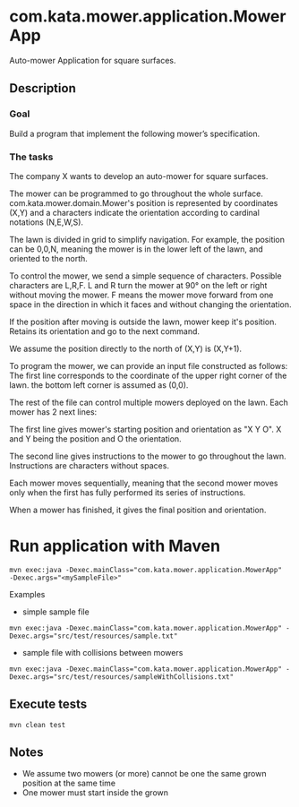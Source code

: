 # com.kata.mower.application.MowerApp
Auto-mower Application for square surfaces.

## Description

### Goal

Build a program that implement the following mower’s specification.

### The tasks
The company X wants to develop an auto-mower for square surfaces.

The mower can be programmed to go throughout the whole surface. com.kata.mower.domain.Mower's position is
represented by coordinates (X,Y) and a characters indicate the orientation according to cardinal notations
(N,E,W,S).

The lawn is divided in grid to simplify navigation.
For example, the position can be 0,0,N, meaning the mower is in the lower left of the lawn, and oriented to
the north.

To control the mower, we send a simple sequence of characters. Possible characters are
L,R,F. L and R turn the mower at 90° on the left or right without moving the mower. F means the mower
move forward from one space in the direction in which it faces and without changing the orientation.

If the position after moving is outside the lawn, mower keep it's position. Retains its orientation and go to
the next command.

We assume the position directly to the north of (X,Y) is (X,Y+1).

To program the mower, we can provide an input file constructed as follows:
The first line corresponds to the coordinate of the upper right corner of the lawn. the bottom left corner is
assumed as (0,0).

The rest of the file can control multiple mowers deployed on the lawn. Each mower has 2 next lines:

The first line gives mower's starting position and orientation as "X Y O". X and Y being the
position and O the orientation.

The second line gives instructions to the mower to go throughout the lawn. Instructions are
characters without spaces.

Each mower moves sequentially, meaning that the second mower moves only when the first has fully
performed its series of instructions.

When a mower has finished, it gives the final position and orientation.

# Run application with Maven
 `mvn exec:java -Dexec.mainClass="com.kata.mower.application.MowerApp"   -Dexec.args="<mySampleFile>"`  

Examples

 - simple sample file
 
 `mvn exec:java -Dexec.mainClass="com.kata.mower.application.MowerApp" -Dexec.args="src/test/resources/sample.txt"`  
 
- sample file with collisions between mowers

 `mvn exec:java -Dexec.mainClass="com.kata.mower.application.MowerApp" -Dexec.args="src/test/resources/sampleWithCollisions.txt"`  

 
## Execute tests
`mvn clean test`


## Notes

 - We assume two mowers (or more) cannot be one the same grown position at the same time
 - One mower must start inside the grown
 
